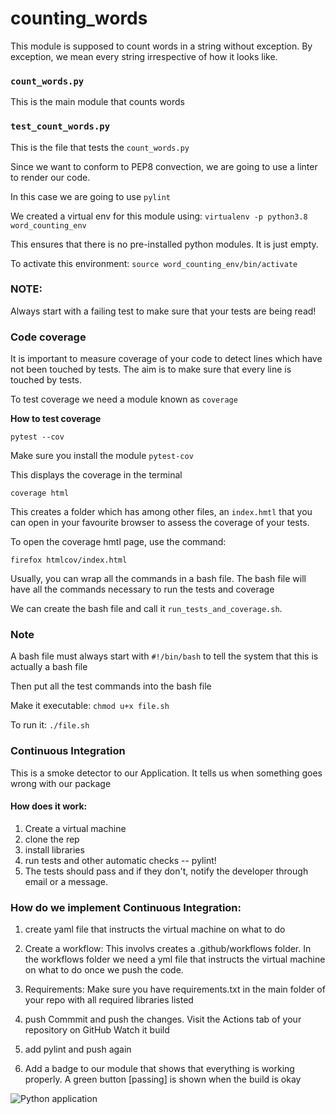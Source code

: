# counting_words
This module is supposed to count words in a string without exception. By exception, we mean every string irrespective of how it looks like.

### `count_words.py`
This is the main module that counts words

### `test_count_words.py`
This is the file that tests the `count_words.py`

Since we want to conform to PEP8 convection, we are going to use a linter to render our code.

In this case we are going to use `pylint`

We created a virtual env for this module using: `virtualenv -p python3.8 word_counting_env`

This ensures that there is no pre-installed python modules. It is just empty.

To activate this environment:
`source word_counting_env/bin/activate`

### NOTE:
Always start with a failing test to make sure that your tests are being read!

### Code coverage
It is important to measure coverage of your code to detect lines which have not been touched by tests. The aim is to make sure that every line is touched by tests.

To test coverage we need a module known as `coverage`

**How to test coverage**

`pytest --cov`

Make sure you install the module `pytest-cov`

This displays the coverage in the terminal

`coverage html`

This creates a folder which has among other files, an `index.hmtl` that you can open in your favourite browser to assess the coverage of your tests.

To open the coverage hmtl page, use the command:

`firefox htmlcov/index.html`

Usually, you can wrap all the commands in a bash file. The bash file will have all the commands necessary to run the tests and coverage

We can create the bash file and call it `run_tests_and_coverage.sh`.

### Note
A bash file must always start with `#!/bin/bash` to tell the system that this is actually a bash file

Then put all the test commands into the bash file

Make it executable: `chmod u+x file.sh`

To run it:  `./file.sh`


### Continuous Integration
This is a smoke detector to our Application. It tells us when something goes wrong with our package

#### How does it work:
1. Create a virtual machine
2. clone the rep
3. install libraries
4. run tests and other automatic checks -- pylint!
5. The tests should pass and if they don't, notify the developer through email or a message.

### How do we implement Continuous Integration:
1. create yaml file that instructs the virtual machine on what to do
2. Create a workflow: This involvs creates a .github/workflows folder. In the workflows folder we need a yml file that instructs the virtual machine on what to do once we push the code.
3. Requirements: Make sure you have requirements.txt in the main folder of your repo with all required libraries listed
4. push
  Commmit and push the changes.
  Visit the Actions tab of your repository on GitHub
  Watch it build
4. add pylint and push again


5. Add a badge to our module that shows that everything is working properly. A green button [passing] is shown when 
the build is okay

![Python application](https://github.com/karianjahi/counting_words/workflows/Python%20application/badge.svg)
